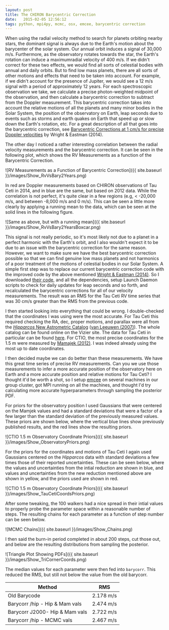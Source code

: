 ```yaml
---
layout: post
title: The CHIRON Barycentric Correction
date:   2015-02-05 12:56:12
tags: python, mpi4py, mcmc, osx, emcee, barycentric correction
---
```


When using the radial velocity method to search for planets orbiting
nearby stars, the dominant signal is always due to the Earth's motion
about the barycenter of the solar system. Our annual orbit induces
a signal of 30,000 m/s. Furthermore, as the observatory rotates towards
the star, the Earth's rotation can induce a maximumradial velocity of 400 m/s.
If we didn't correct for these two effects, we would find all sorts of celestial
bodies with annual and daily orbits. But to find low mass planets, there are
all sorts of other motions and effects that need to be taken into account. For
example, if we didn't account for the presence of Jupiter, we would see a 12 m/s
signal with a period of approximately 12 years. For each spectroscopic observation
we take, we calculate a precise photon-weighted midpoint of the observation, and
then calculate a barycentric correction to subtract from the Doppler measurement.
This barycentric correction takes into account the relative motions of all the
planets and many minor bodies in the Solar System, the position of the observatory
on Earth, leap seconds due to events such as storms and earth quakes on Earth that
speed up or slow down the Earth's rotation, etc. For a great description of all that
goes into the barycentric correction, see [Barycentric Corrections at 1 cm/s for precise Doppler velocities](http://arxiv.org/abs/1409.4774) by Wright & Eastman (2014).

The other day I noticed a rather interesting correlation between the radial velocity
measurements and the barycentric correction. It can be seen in the following plot, which
shows the RV Measurements as a function of the Barycentric Correction.

![RV Measurements as a Function of Barycentric Correction]({{ site.baseurl }}/images/Show_RvVsBary2Years.png)

In red are Doppler measurements based on CHIRON observations of Tau Ceti in 2014, and in blue are
the same, but based on 2012 data. While the correlation is not perfect, it's quite clear in
a few regions (e.g, < -20,000 m/s, and between -8,000 m/s and 0 m/s). This can be
seen a little more clearly by applying a running mean to the data, which
can be seen at the solid lines in the following figure.

![Same as above, but with a running mean]({{ site.baseurl }}/images/Show_RvVsBary2YearsBoxcar.png)

This signal is not really periodic, so it's most likely not due to a planet in a perfect harmonic
with the Earth's orbit, and I also wouldn't expect it to be due to an issue with the barycentric
correction for the same reason. However, we want to make sure we have the best barycentric
correction possible so that we can find genuine low mass planets and not harmonics of a
poor treatment of the motions of celestial bodies in our Solar System. A simple first step was
to replace our current barycentric correction code with the improved code by the above mentioned
[Wright & Eastman (2014)](http://adsabs.harvard.edu/abs/2014PASP..126..838W). So I downloaded
[their code](http://astroutils.astronomy.ohio-state.edu/exofast/), and all the dependencies,
setup Launch Daemon scripts to check for daily updates for leap seconds and so forth, and
recalculated the barycentric corrections for all of our velocity measurements. The result
was an RMS for the Tau Ceti RV time series that was 30 cm/s greater than the RMS from the previous
code.

I then started looking into everything that could be wrong. I double-checked that the coordinates
I was using were the most accurate. For Tau Ceti this required checking the RA, dec, proper motions,
and parallax were all from the
[*Hipparcos* New Astrometric Catalog](https://heasarc.gsfc.nasa.gov/W3Browse/all/hipnewcat.html)
([van Leeuwen (2007)](http://adsabs.harvard.edu/cgi-bin/bib_query?2007A&A...474..653V)). The whole
catalog can be found online on the Vizier site. The data for Tau Ceti in particular can be found
[here](http://vizier.u-strasbg.fr/viz-bin/VizieR-5?-ref=VIZ54d3a7714f13&-out.add=.&-source=I/311/hip2&recno=8087).
For CTIO, the most precise coordinates for the 1.5 m were measured by
[Mamajek (2012)](http://arxiv.org/abs/1210.1616). I was indeed already using the most up to date
coordinates.

I then decided maybe we can do better than these measurements. We have this great time series of
precise RV measurements. Can you we use those measurements to infer a more accurate position of
the observatory here on Earth and a more accurate position and relative motions for Tau Ceti? I
thought it'd be worth a shot, so I setup [emcee](http://dan.iel.fm/emcee/current/) on several
machines in our group cluster, got MPI running on all the machines, and thought I'd try calculating
more accurate hyperparameters through sampling the posterior PDF.

For priors for the observatory position I used Gaussians that were centered on the Mamjek values
and had a standard deviations that were a factor of a few larger than the standard deviation
of the previously measured values. These priors are shown below, where the vertical blue lines
show previously published results, and the red lines show the resulting priors.

![CTIO 1.5 m Observatory Coordinate Priors]({{ site.baseurl }}/images/Show_ObservatoryPriors.png)

For the priors for the coordinates and motions of Tau Ceti I again used Gaussians centered on
the *Hipparcos* data with standard deviations a few times those of their reported uncertainties.
These can be seen below, where the values and uncertainties from the intial reduction are shown
in blue, and values and uncertainties from the new reduction mentioned above are shown in yellow,
and the priors used are shown in red.

![CTIO 1.5 m Observatory Coordinate Priors]({{ site.baseurl }}/images/Show_TauCetiCoordsPriors.png)

After some tweaking, the 100 walkers had a nice spread in their intial values to properly probe
the parameter space within a reasonable number of steps. The resulting chains for each parameter
as a function of step number can be seen below.

![MCMC Chains]({{ site.baseurl }}/images/Show_Chains.png)

I then said the burn-in period completed in about 200 steps, cut those out, and below are the
resulting distributions from sampling the posterior.

![Triangle Plot Showing PDFs]({{ site.baseurl }}/images/Show_TriCornerCoords.png)

The median values for each parameter were then fed into `barycorr`. This reduced the RMS, but
still not below the value from the old barycorr.

|         Method                 |     RMS    |
|--------------------------------|------------|
| Old Barycode                   | 2.178 m/s  |
| Barycorr /hip - Hip & Mam vals | 2.474 m/s  |
| Barycorr J2000- Hip & Mam vals | 2.722 m/s  |
| Barycorr /hip - MCMC vals      | 2.467 m/s  |
